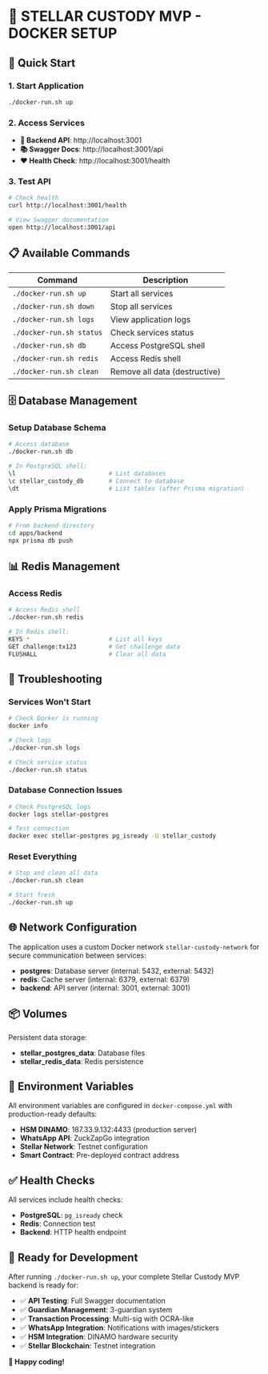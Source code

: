 # 🐳 STELLAR CUSTODY MVP - DOCKER SETUP

## 🚀 Quick Start

### **1. Start Application**
```bash
./docker-run.sh up
```

### **2. Access Services**
- **🎯 Backend API**: http://localhost:3001
- **📚 Swagger Docs**: http://localhost:3001/api  
- **❤️ Health Check**: http://localhost:3001/health

### **3. Test API**
```bash
# Check health
curl http://localhost:3001/health

# View Swagger documentation
open http://localhost:3001/api
```

## 📋 Available Commands

| Command | Description |
|---------|-------------|
| `./docker-run.sh up` | Start all services |
| `./docker-run.sh down` | Stop all services |
| `./docker-run.sh logs` | View application logs |
| `./docker-run.sh status` | Check services status |
| `./docker-run.sh db` | Access PostgreSQL shell |
| `./docker-run.sh redis` | Access Redis shell |
| `./docker-run.sh clean` | Remove all data (destructive) |

## 🗄️ Database Management

### **Setup Database Schema**
```bash
# Access database
./docker-run.sh db

# In PostgreSQL shell:
\l                          # List databases
\c stellar_custody_db       # Connect to database
\dt                         # List tables (after Prisma migration)
```

### **Apply Prisma Migrations**
```bash
# From backend directory
cd apps/backend
npx prisma db push
```

## 📊 Redis Management

### **Access Redis**
```bash
# Access Redis shell
./docker-run.sh redis

# In Redis shell:
KEYS *                      # List all keys
GET challenge:tx123         # Get challenge data
FLUSHALL                    # Clear all data
```

## 🔧 Troubleshooting

### **Services Won't Start**
```bash
# Check Docker is running
docker info

# Check logs
./docker-run.sh logs

# Check service status
./docker-run.sh status
```

### **Database Connection Issues**
```bash
# Check PostgreSQL logs
docker logs stellar-postgres

# Test connection
docker exec stellar-postgres pg_isready -U stellar_custody
```

### **Reset Everything**
```bash
# Stop and clean all data
./docker-run.sh clean

# Start fresh
./docker-run.sh up
```

## 🌐 Network Configuration

The application uses a custom Docker network `stellar-custody-network` for secure communication between services:

- **postgres**: Database server (internal: 5432, external: 5432)
- **redis**: Cache server (internal: 6379, external: 6379)  
- **backend**: API server (internal: 3001, external: 3001)

## 📦 Volumes

Persistent data storage:
- **stellar_postgres_data**: Database files
- **stellar_redis_data**: Redis persistence

## 🔐 Environment Variables

All environment variables are configured in `docker-compose.yml` with production-ready defaults:

- **HSM DINAMO**: 187.33.9.132:4433 (production server)
- **WhatsApp API**: ZuckZapGo integration
- **Stellar Network**: Testnet configuration
- **Smart Contract**: Pre-deployed contract address

## ✅ Health Checks

All services include health checks:
- **PostgreSQL**: `pg_isready` check
- **Redis**: Connection test
- **Backend**: HTTP health endpoint

## 🎯 Ready for Development

After running `./docker-run.sh up`, your complete Stellar Custody MVP backend is ready for:

- ✅ **API Testing**: Full Swagger documentation
- ✅ **Guardian Management**: 3-guardian system
- ✅ **Transaction Processing**: Multi-sig with OCRA-like
- ✅ **WhatsApp Integration**: Notifications with images/stickers
- ✅ **HSM Integration**: DINAMO hardware security
- ✅ **Stellar Blockchain**: Testnet integration

**🚀 Happy coding!**
